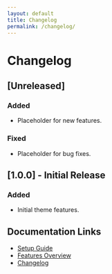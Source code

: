 ```yaml
---
layout: default
title: Changelog
permalink: /changelog/
---
```



# Changelog

## [Unreleased]
### Added
- Placeholder for new features.

### Fixed
- Placeholder for bug fixes.

## [1.0.0] - Initial Release
### Added
- Initial theme features.

## Documentation Links

- [Setup Guide](setup.md)
- [Features Overview](features.md)
- [Changelog](CHANGELOG.md)

